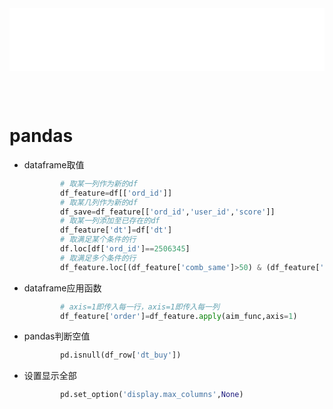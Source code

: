 
<iframe id='head' align="center" width="100%" height="100" src="python_show.html"  frameborder="no" border="0" marginwidth="0" marginheight="px" scrolling="no" ></iframe>

<style>
    .iframe{margin:0 auto;}
</style>
<script src="https://code.jquery.com/jquery-3.1.1.min.js"></script>
<script>
    var oDiv = document.getElementById('head');
    oDiv.style.position = 'fixed'; oDiv.style.top = '0px'; oDiv.style.left = '0px'; oDiv.style.backgroundColor = 'rgba(255,255,255,0)';
    document.querySelector("body > div > h1 > a").innerHTML=''
    document.title="python/pandas";

</script>

<br><br>
<!-- ___________________________________________ -->
<!-- ___________________________________________ -->

# pandas
* dataframe取值
    ```python
            # 取某一列作为新的df
            df_feature=df[['ord_id']]
            # 取某几列作为新的df
            df_save=df_feature[['ord_id','user_id','score']]
            # 取某一列添加至已存在的df
            df_feature['dt']=df['dt']
            # 取满足某个条件的行
            df.loc[df['ord_id']==2506345]
            # 取满足多个条件的行
            df_feature.loc[(df_feature['comb_same']>50) & (df_feature['cnt_uni']>3)]
    ```
* dataframe应用函数
    ```python
            # axis=1即传入每一行，axis=1即传入每一列
            df_feature['order']=df_feature.apply(aim_func,axis=1)
    ```

* pandas判断空值
    ```python
            pd.isnull(df_row['dt_buy'])
    ```

* 设置显示全部
    ```python
            pd.set_option('display.max_columns',None)
    ```